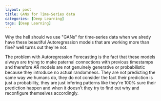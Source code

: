 ```yaml
---
layout: post
title: GANs for Time-Series data
categories: [Deep Learning]
tags: [Deep Learning]
---
```

Why the hell should we use "GANs" for time-series data when we alredy have these beautiful Autoregression models that are working more than fine? well turns out they're not. 

The problem with Autoregression Forecasting is the fact that these models always are trying to make paternal connections with previous timestamps and therefore AR models are not genuinely generative or probabilistic because they introduce no actual randomness. They are not predicting the same way we humans do, they do not consider the fact their prediction is just a probability, they are just infering patterns like they're 100% sure their prediction happen and when it doesn't they try to find out why and reconfigure themselves accordingly.

